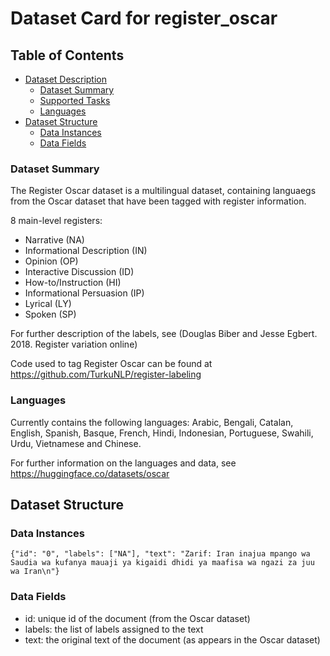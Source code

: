 # Dataset Card for register_oscar

## Table of Contents
- [Dataset Description](#dataset-description)
  - [Dataset Summary](#dataset-summary)
  - [Supported Tasks](#supported-tasks-and-leaderboards)
  - [Languages](#languages)
- [Dataset Structure](#dataset-structure)
  - [Data Instances](#data-instances)
  - [Data Fields](#data-instances)
 
### Dataset Summary

The Register Oscar dataset is a multilingual dataset, containing languaegs from the Oscar dataset that have been tagged with register information. 

8 main-level registers:
* Narrative (NA)
* Informational Description (IN)
* Opinion (OP)
* Interactive Discussion (ID)
* How-to/Instruction (HI)
* Informational Persuasion (IP)
* Lyrical (LY)
* Spoken (SP)

For further description of the labels, see (Douglas Biber and Jesse Egbert. 2018. Register variation online)

Code used to tag Register Oscar can be found at https://github.com/TurkuNLP/register-labeling

### Languages

Currently contains the following languages: Arabic, Bengali, Catalan, English, Spanish, Basque, French, Hindi, Indonesian, Portuguese, Swahili, Urdu, Vietnamese and Chinese.

For further information on the languages and data, see https://huggingface.co/datasets/oscar

## Dataset Structure

### Data Instances

```
{"id": "0", "labels": ["NA"], "text": "Zarif: Iran inajua mpango wa Saudia wa kufanya mauaji ya kigaidi dhidi ya maafisa wa ngazi za juu wa Iran\n"}
```

### Data Fields

* id: unique id of the document (from the Oscar dataset)
* labels: the list of labels assigned to the text
* text: the original text of the document (as appears in the Oscar dataset)